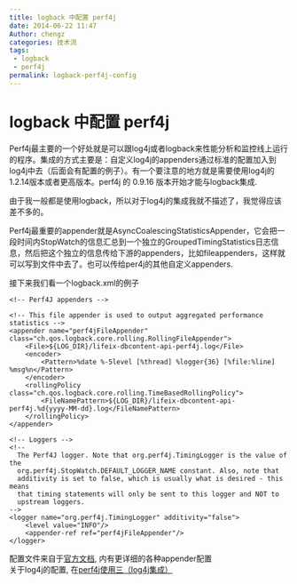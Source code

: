 ```yaml
---
title: logback 中配置 perf4j
date: 2014-06-22 11:47
Author: chengz
categories: 技术流
tags:
 - logback
 - perf4j
permalink: logback-perf4j-config
---
```


logback 中配置 perf4j
=====================

Perf4j最主要的一个好处就是可以跟log4j或者logback来性能分析和监控线上运行的程序。集成的方式主要是：自定义log4j的appenders通过标准的配置加入到log4j中去（后面会有配置的例子）。有一个要注意的地方就是需要使用log4j的1.2.14版本或者更高版本。perf4j
的 0.9.16 版本开始才能与logback集成.  

由于我一般都是使用logback，所以对于log4j的集成我就不描述了，我觉得应该差不多的。

Perf4j最重要的appender就是AsyncCoalescingStatisticsAppender，它会把一段时间内StopWatch的信息汇总到一个独立的GroupedTimingStatistics日志信息，然后把这个独立的信息传给下游的appenders，比如fileappenders，这样就可以写到文件中去了。也可以传给per4j的其他自定义appenders.

接下来我们看一个logback.xml的例子

    <!-- Perf4J appenders -->
    
    <!-- This file appender is used to output aggregated performance statistics -->
    <appender name="perf4jFileAppender" class="ch.qos.logback.core.rolling.RollingFileAppender">
        <File>${LOG_DIR}/lifeix-dbcontent-api-perf4j.log</File>
        <encoder>
            <Pattern>%date %-5level [%thread] %logger{36} [%file:%line] %msg%n</Pattern>
        </encoder>
        <rollingPolicy class="ch.qos.logback.core.rolling.TimeBasedRollingPolicy">
            <FileNamePattern>${LOG_DIR}/lifeix-dbcontent-api-perf4j.%d{yyyy-MM-dd}.log</FileNamePattern>
        </rollingPolicy>
    </appender>
    
    <!-- Loggers -->
    <!--
      The Perf4J logger. Note that org.perf4j.TimingLogger is the value of the
      org.perf4j.StopWatch.DEFAULT_LOGGER_NAME constant. Also, note that
      additivity is set to false, which is usually what is desired - this means
      that timing statements will only be sent to this logger and NOT to
      upstream loggers.
    -->
    <logger name="org.perf4j.TimingLogger" additivity="false">
        <level value="INFO"/>
        <appender-ref ref="perf4jFileAppender"/>
    </logger>

配置文件来自于[官方文档](http://perf4j.codehaus.org/apidocs/org/perf4j/logback/package-summary.html),
内有更详细的各种appender配置  
关于log4j的配置,
在[perf4j使用三（log4j集成）](http://www.blogjava.net/yangpingyu/archive/2012/04/16/374725.html)
